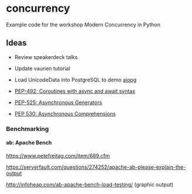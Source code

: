 # concurrency
Example code for the workshop Modern Concurrency in Python

## Ideas

* Review speakerdeck talks

* Update vaurien tutorial

* Load UnicodeData into PostgreSQL to demo [aiopg](http://aiopg.readthedocs.io/en/stable/)

* [PEP-492: Coroutines with async and await syntax](https://docs.python.org/3/whatsnew/3.5.html#whatsnew-pep-492)

* [PEP-525: Asynchronous Generators](https://docs.python.org/3/whatsnew/3.6.html#whatsnew36-pep525)

* [PEP 530: Asynchronous Comprehensions](https://docs.python.org/3/whatsnew/3.6.html#pep-530-asynchronous-comprehensions)

### Benchmarking

#### ab: Apache Bench

https://www.petefreitag.com/item/689.cfm

https://serverfault.com/questions/274252/apache-ab-please-explain-the-output

http://infoheap.com/ab-apache-bench-load-testing/ (graphic output)
